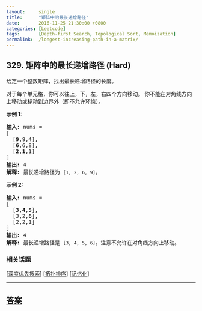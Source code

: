 ```yaml
---
layout:     single
title:      "矩阵中的最长递增路径"
date:       2016-11-25 21:30:00 +0800
categories: [Leetcode]
tags:       [Depth-first Search, Topological Sort, Memoization]
permalink:  /longest-increasing-path-in-a-matrix/
---
```


## 329. 矩阵中的最长递增路径 (Hard)

<p>给定一个整数矩阵，找出最长递增路径的长度。</p>

<p>对于每个单元格，你可以往上，下，左，右四个方向移动。 你不能在对角线方向上移动或移动到边界外（即不允许环绕）。</p>

<p><strong>示例 1:</strong></p>

<pre><strong>输入: </strong>nums = 
[
  [<strong>9</strong>,9,4],
  [<strong>6</strong>,6,8],
  [<strong>2</strong>,<strong>1</strong>,1]
] 
<strong>输出:</strong> 4 
<strong>解释:</strong> 最长递增路径为&nbsp;<code>[1, 2, 6, 9]</code>。</pre>

<p><strong>示例 2:</strong></p>

<pre><strong>输入:</strong> nums = 
[
  [<strong>3</strong>,<strong>4</strong>,<strong>5</strong>],
  [3,2,<strong>6</strong>],
  [2,2,1]
] 
<strong>输出: </strong>4 
<strong>解释: </strong>最长递增路径是&nbsp;<code>[3, 4, 5, 6]</code>。注意不允许在对角线方向上移动。
</pre>

### 相关话题
  [[深度优先搜索](https://github.com/openset/leetcode/tree/master/tag/depth-first-search/README.md)]
  [[拓扑排序](https://github.com/openset/leetcode/tree/master/tag/topological-sort/README.md)]
  [[记忆化](https://github.com/openset/leetcode/tree/master/tag/memoization/README.md)]

---

## [答案](https://github.com/openset/leetcode/tree/master/problems/longest-increasing-path-in-a-matrix)
